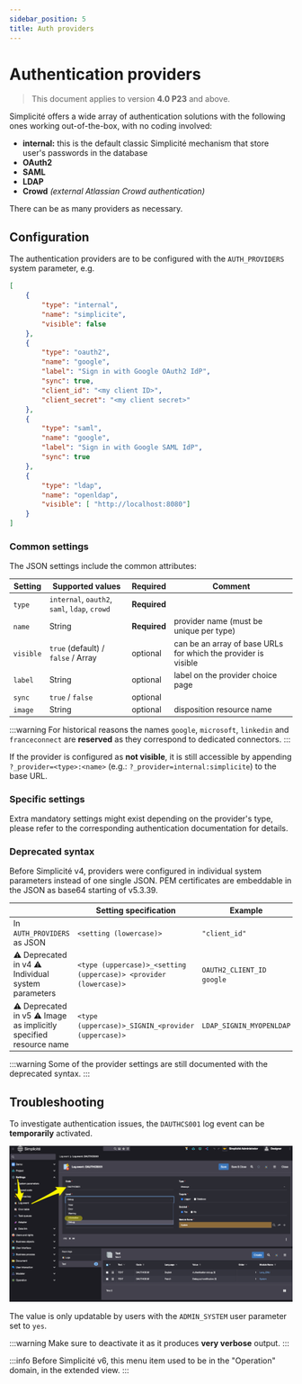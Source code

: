```yaml
---
sidebar_position: 5
title: Auth providers
---
```


Authentication providers
=================================

> This document applies to version **4.0 P23** and above.

Simplicité offers a wide array of authentication solutions with the following ones working out-of-the-box, with no coding involved:
- **internal:** this is the default classic Simplicité mechanism that store user's passwords in the database
- **OAuth2**
- **SAML**
- **LDAP**
- **Crowd** *(external Atlassian Crowd authentication)*

There can be as many providers as necessary.

## Configuration

The authentication providers are to be configured with the `AUTH_PROVIDERS` system parameter, e.g.

```json
[
	{
		"type": "internal",
		"name": "simplicite",
		"visible": false
	},
	{
		"type": "oauth2",
		"name": "google",
		"label": "Sign in with Google OAuth2 IdP",
		"sync": true,
		"client_id": "<my client ID>",
		"client_secret": "<my client secret>"
	},
	{
		"type": "saml",
		"name": "google",
		"label": "Sign in with Google SAML IdP",
		"sync": true
	},
	{
		"type": "ldap",
		"name": "openldap",
		"visible": [ "http://localhost:8080"]
	}
]
```

### Common settings

The JSON settings include the common attributes:

| Setting   | Supported values                              | Required     | Comment                                                        |
|-----------|-----------------------------------------------|--------------|----------------------------------------------------------------|
| `type`    | `internal`, `oauth2`, `saml`, `ldap`, `crowd` | **Required** |                                                                |
| `name`    | String                                        | **Required** | provider name (must be unique per type)                        |
| `visible` | `true` (default) / `false` / Array            | optional     | can be an array of base URLs for which the provider is visible |
| `label`   | String                                        | optional     | label on the provider choice page                              |
| `sync`    | `true` / `false`                              | optional     |                                                                |
| `image`   | String                                        | optional     | disposition resource name                                      |

:::warning
For historical reasons the names `google`, `microsoft`, `linkedin` and `franceconnect` are **reserved** as they correspond to dedicated connectors.
:::

If the provider is configured as **not visible**, it is still accessible by appending `?_provider=<type>:<name>` (e.g.: `?_provider=internal:simplicite`) to the base URL.

### Specific settings

Extra mandatory settings might exist depending on the provider's type, please refer to the corresponding authentication documentation for details.

### Deprecated syntax

Before Simplicité v4, providers were configured in individual system parameters instead of one single JSON. PEM certificates are embeddable in the JSON as base64 starting of v5.3.39.

|                                                                     | Setting specification                                             | Example                   |
|---------------------------------------------------------------------|-------------------------------------------------------------------|---------------------------|
| In `AUTH_PROVIDERS` as JSON                                         | `<setting (lowercase)>`                                           | `"client_id"`             |
| ⚠️ Deprecated in v4 ⚠️ Individual system parameters                 | `<type (uppercase)>_<setting (uppercase)> <provider (lowercase)>` | `OAUTH2_CLIENT_ID google` |
| ⚠️ Deprecated in v5 ⚠️ Image as implicitly specified resource name | `<type (uppercase)>_SIGNIN_<provider (uppercase)>`                | `LDAP_SIGNIN_MYOPENLDAP`  |


:::warning
Some of the provider settings are still documented with the deprecated syntax.
:::

## Troubleshooting

To investigate authentication issues, the `DAUTHCS001` log event can be **temporarily** activated.

![dauthcs001.png](img/auth-providers/dauthcs001.png)

The value is only updatable by users with the `ADMIN_SYSTEM` user parameter set to `yes`.

:::warning
Make sure to deactivate it as it produces **very verbose** output.
:::

:::info
Before Simplicité v6, this menu item used to be in the "Operation" domain, in the extended view.
:::
